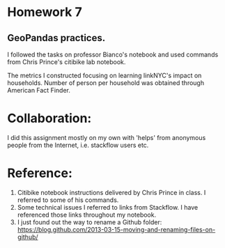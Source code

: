 # Homework 7

## GeoPandas practices. 
I followed the tasks on professor Bianco's notebook and used commands from Chris Prince's citibike lab notebook. 

The metrics I constructed focusing on learning linkNYC's impact on households. Number of person per household was obtained through American Fact Finder. 

# Collaboration:
I did this assignment mostly on my own with 'helps' from anonymous people from the Internet, i.e. stackflow users etc. 

# Reference:
1. Citibike notebook instructions delivered by Chris Prince in class. I referred to some of his commands.
2. Some technical issues I referred to links from Stackflow. I have referenced those links throughout my notebook. 
3. I just found out the way to rename a Github folder: https://blog.github.com/2013-03-15-moving-and-renaming-files-on-github/
